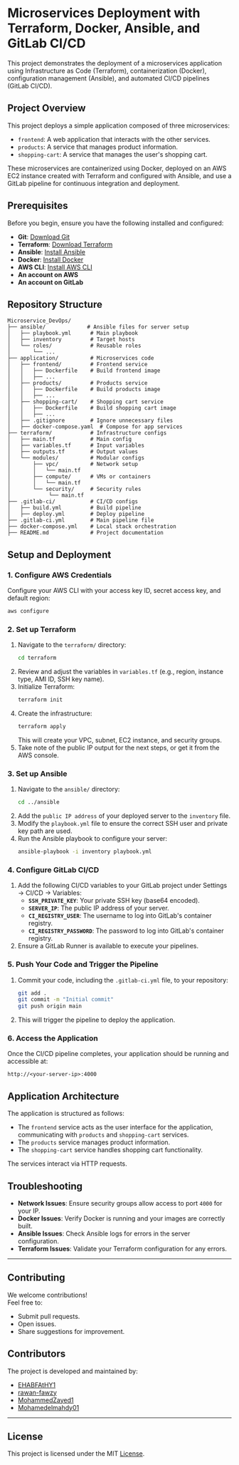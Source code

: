 
# Microservices Deployment with Terraform, Docker, Ansible, and GitLab CI/CD

This project demonstrates the deployment of a microservices application using Infrastructure as Code (Terraform), containerization (Docker), configuration management (Ansible), and automated CI/CD pipelines (GitLab CI/CD).

## Project Overview

This project deploys a simple application composed of three microservices:
-   `frontend`: A web application that interacts with the other services.
-   `products`: A service that manages product information.
-   `shopping-cart`: A service that manages the user's shopping cart.

These microservices are containerized using Docker, deployed on an AWS EC2 instance created with Terraform and configured with Ansible, and use a GitLab pipeline for continuous integration and deployment.

## Prerequisites

Before you begin, ensure you have the following installed and configured:

-   **Git**: [Download Git](https://git-scm.com/downloads)
-   **Terraform**: [Download Terraform](https://www.terraform.io/downloads)
-   **Ansible**: [Install Ansible](https://docs.ansible.com/ansible/latest/installation_guide/index.html)
-   **Docker**: [Install Docker](https://docs.docker.com/get-docker/)
-   **AWS CLI**: [Install AWS CLI](https://docs.aws.amazon.com/cli/latest/userguide/install-cliv2.html)
-   **An account on AWS**
-   **An account on GitLab**

## Repository Structure

```plaintext
Microservice_DevOps/
├── ansible/             # Ansible files for server setup
│   ├── playbook.yml      # Main playbook
│   ├── inventory         # Target hosts
│   └── roles/            # Reusable roles
│       └── ...
├── application/          # Microservices code
│   ├── frontend/         # Frontend service
│   │   ├── Dockerfile    # Build frontend image
│   │   ├── ...
│   ├── products/         # Products service
│   │   ├── Dockerfile    # Build products image
│   │   ├── ...
│   ├── shopping-cart/    # Shopping cart service
│   │   ├── Dockerfile    # Build shopping cart image
│   │   ├── ...
│   ├── .gitignore        # Ignore unnecessary files
│   ├── docker-compose.yaml  # Compose for app services
├── terraform/            # Infrastructure configs
│   ├── main.tf           # Main config
│   ├── variables.tf      # Input variables
│   ├── outputs.tf        # Output values
│   └── modules/          # Modular configs
│       ├── vpc/          # Network setup
│       │   └── main.tf
│       ├── compute/      # VMs or containers
│       │   └── main.tf
│       └── security/     # Security rules
│            └── main.tf
├── .gitlab-ci/           # CI/CD configs
│   ├── build.yml         # Build pipeline
│   ├── deploy.yml        # Deploy pipeline
├── .gitlab-ci.yml        # Main pipeline file
├── docker-compose.yml    # Local stack orchestration
├── README.md             # Project documentation

```


## Setup and Deployment

### 1. Configure AWS Credentials

Configure your AWS CLI with your access key ID, secret access key, and default region:
```bash
aws configure
```

### 2. Set up Terraform

1.  Navigate to the `terraform/` directory:
    ```bash
    cd terraform
    ```
2.  Review and adjust the variables in `variables.tf` (e.g., region, instance type, AMI ID, SSH key name).
3.  Initialize Terraform:
    ```bash
    terraform init
    ```
4.  Create the infrastructure:
    ```bash
    terraform apply
    ```
    This will create your VPC, subnet, EC2 instance, and security groups.
5.  Take note of the public IP output for the next steps, or get it from the AWS console.

### 3. Set up Ansible

1.  Navigate to the `ansible/` directory:
    ```bash
    cd ../ansible
    ```
2.  Add the `public IP address` of your deployed server to the `inventory` file.
3.  Modify the `playbook.yml` file to ensure the correct SSH user and private key path are used.
4.  Run the Ansible playbook to configure your server:
    ```bash
    ansible-playbook -i inventory playbook.yml
    ```

### 4. Configure GitLab CI/CD

1.  Add the following CI/CD variables to your GitLab project under Settings -> CI/CD -> Variables:
    -   **`SSH_PRIVATE_KEY`**: Your private SSH key (base64 encoded).
    -   **`SERVER_IP`**: The public IP address of your server.
    -   **`CI_REGISTRY_USER`**: The username to log into GitLab's container registry.
    -   **`CI_REGISTRY_PASSWORD`**: The password to log into GitLab's container registry.
2.  Ensure a GitLab Runner is available to execute your pipelines.

### 5. Push Your Code and Trigger the Pipeline

1.  Commit your code, including the `.gitlab-ci.yml` file, to your repository:
    ```bash
    git add .
    git commit -m "Initial commit"
    git push origin main
    ```
2.  This will trigger the pipeline to deploy the application.

### 6. Access the Application

Once the CI/CD pipeline completes, your application should be running and accessible at:
```
http://<your-server-ip>:4000
```

## Application Architecture

The application is structured as follows:
-   The `frontend` service acts as the user interface for the application, communicating with `products` and `shopping-cart` services.
-   The `products` service manages product information.
-   The `shopping-cart` service handles shopping cart functionality.

The services interact via HTTP requests.

## Troubleshooting

-   **Network Issues**: Ensure security groups allow access to port `4000` for your IP.
-   **Docker Issues**: Verify Docker is running and your images are correctly built.
-   **Ansible Issues**: Check Ansible logs for errors in the server configuration.
-   **Terraform Issues**: Validate your Terraform configuration for any errors.

---

## Contributing  
We welcome contributions!  
Feel free to:  
- Submit pull requests.  
- Open issues.  
- Share suggestions for improvement.  

## Contributors  
The project is developed and maintained by:  
- [EHABFAtHY1](https://github.com/EHABFAtHY1)  
- [rawan-fawzy](https://github.com/rawan-fawzy)  
- [MohammedZayed1](https://github.com/MohammedZayed1)  
- [Mohamedelmahdy01](https://github.com/Mohamedelmahdy01)  

---

## License

This project is licensed under the MIT [License](./LICENSE).
